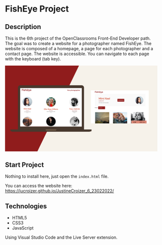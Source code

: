 # FishEye Project

## Description
This is the 6th project of the OpenClassrooms Front-End Developer path. The goal was to create a website for a photographer named FishEye. The website is composed of a homepage, a page for each photographer and a contact page. The website is accessible.
You can navigate to each page with the keyboard (tab key). 

![FishEye](FisheEye.png)

## Start Project
Nothing to install here, just open the `index.html` file.

You can access the website here: https://jucroizer.github.io/JustineCroizer_6_23022022/

## Technologies
* HTML5
* CSS3
* JavaScript

Using Visual Studio Code and the Live Server extension.